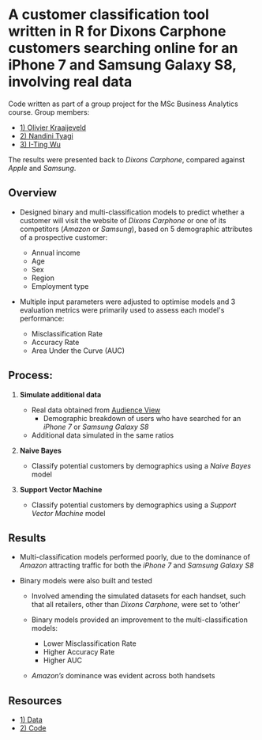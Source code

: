 # A customer classification tool written in R for Dixons Carphone customers searching online for an iPhone 7 and Samsung Galaxy S8, involving real data

Code written as part of a group project for the MSc Business Analytics course. Group members:

- [1) Olivier Kraaijeveld](https://www.linkedin.com/in/olivier-kraaijeveld-a6851ba4/)
- [2) Nandini Tyagi](https://www.linkedin.com/in/nandinityagi/)
- [3) I-Ting Wu](https://www.linkedin.com/in/i-ting-wu-7b8594132/) 

The results were presented back to _Dixons Carphone_, compared against _Apple_ and _Samsung_.

## Overview

- Designed binary and multi-classification models to predict whether a customer will visit the website of _Dixons Carphone_ or one of  its competitors (_Amazon_ or _Samsung_),  based  on  5  demographic  attributes  of  a  prospective customer:
   - Annual income
   - Age
   - Sex
   - Region
   - Employment type
   
- Multiple input parameters  were  adjusted  to  optimise models and 3 evaluation  metrics were primarily  used  to  assess  each  model's  performance:
   - Misclassification  Rate
   - Accuracy Rate 
   - Area Under the Curve (AUC)
   
## Process:

1) **Simulate additional data**
   - Real data obtained from [Audience View](https://audience-view.com/#/) 
      - Demographic breakdown of users who have searched for an _iPhone 7_ or _Samsung Galaxy S8_
   - Additional data simulated in the same ratios
   
2) **Naive Bayes**
   - Classify potential customers by demographics using a _Naive Bayes_ model
   
3) **Support Vector Machine**
   - Classify potential customers by demographics using a _Support Vector Machine_ model

## Results

- Multi-classification models performed poorly, due to the dominance of _Amazon_ attracting traffic for both the _iPhone 7_ and _Samsung Galaxy S8_ 

- Binary models were also built and tested
   - Involved amending the simulated datasets for each handset, such  that all retailers, other than _Dixons Carphone_, were set to ‘other’
   
   - Binary models provided an improvement to the multi-classification models:
      - Lower Misclassification Rate
      - Higher Accuracy Rate
      - Higher AUC
      
   - _Amazon’s_ dominance was evident across both handsets 
   
## Resources

- [1) Data](https://github.com/Christopher-Loynes/CustomerClassification_DixonsCarphone/wiki/'Data'-Folder)
- [2) Code](https://github.com/Christopher-Loynes/CustomerClassification_DixonsCarphone/wiki/Code)





